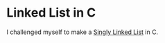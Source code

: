 # Linked List in C
I challenged myself to make a [Singly Linked List](https://en.wikipedia.org/wiki/Linked_list#Singly_linked_list "Wikipedia") in C.
